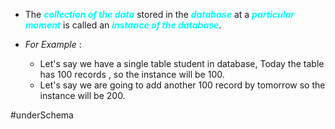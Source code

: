 - The ***<span style="color:#00ffff">collection of the data</span>*** stored in the ***<span style="color:#00ffff">database</span>*** at a ***<span style="color:#00ffff">particular moment</span>*** is called an ***<span style="color:#00ffff">instance of the database</span>***.

- *For Example* : 
	- Let's say we have a single table student in database, Today the table has 100 records , so the instance will be 100.
	- Let's say we are going to add another 100 record by tomorrow so the instance will be 200.

#underSchema 
